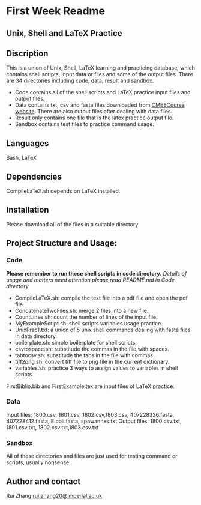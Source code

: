 # First Week Readme

## Unix, Shell and LaTeX Practice
## Discription
This is a union of Unix, Shell, LaTeX learning and practicing database, which contains shell
scripts, input data or files and some of the output files.
There are 34 directories including code, data, result and sandbox. 
- Code contains all of the shell scripts and LaTeX practice input files and output files.
- Data contains txt, csv and fasta files downloaded from [CMEECourse website](https://github.com/mhasoba/TheMulQuaBio/tree/master/content/data). There are also output files after dealing with data files.
- Result only contains one file that is the latex practice output file.
- Sandbox contains test files to practice command usage.

## Languages
Bash, LaTeX

## Dependencies
CompileLaTeX.sh depends on LaTeX installed.

## Installation
Please download all of the files in a suitable directory.

## Project Structure and Usage: 
### Code
**Please remember to run these shell scripts in code directory.**
*Details of usage and matters need attention please read README.md in Code directory*

- CompileLaTeX.sh: compile the text file into a pdf file and open the pdf file.
- ConcatenateTwoFiles.sh: merge 2 files into a new file.
- CountLines.sh: count the number of lines of the input file.
- MyExampleScript.sh: shell scripts variables usage practice.
- UnixPrac1.txt: a union of 5 unix shell commands dealing with fasta files in data directory.
- boilerplate.sh: simple boilerplate for shell scripts.
- csvtospace.sh: substitude the commas in the file with spaces.
- tabtocsv.sh: substitude the tabs in the file with commas.
- tiff2png.sh: convert tiff file to png file in the current dictionary.
- variables.sh: practice 3 ways to assign values to variables in shell scripts.

FirstBiblio.bib	and FirstExample.tex are input files of LaTeX practice.

### Data
Input files: 1800.csv, 1801.csv, 1802.csv,1803.csv, 407228326.fasta, 407228412.fasta, E.coli.fasta, spawannxs.txt
Output files: 1800.csv.txt, 1801.csv.txt, 1802.csv.txt,1803.csv.txt

### Sandbox
All of these directories and files are just used for testing command or scripts, usually nonsense.

## Author and contact
Rui Zhang   rui.zhang20@imperial.ac.uk